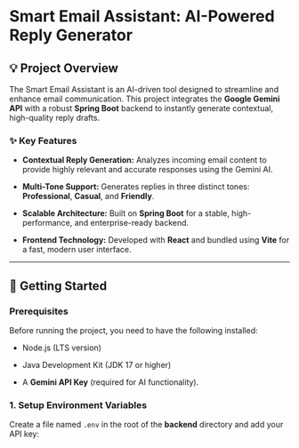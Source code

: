 # Smart Email Assistant: AI-Powered Reply Generator



## 💡 Project Overview

The Smart Email Assistant is an AI-driven tool designed to streamline and enhance email communication. This project integrates the **Google Gemini API** with a robust **Spring Boot** backend to instantly generate contextual, high-quality reply drafts.



### ✨ Key Features

* **Contextual Reply Generation:** Analyzes incoming email content to provide highly relevant and accurate responses using the Gemini AI.

* **Multi-Tone Support:** Generates replies in three distinct tones: **Professional**, **Casual**, and **Friendly**.

* **Scalable Architecture:** Built on **Spring Boot** for a stable, high-performance, and enterprise-ready backend.

* **Frontend Technology:** Developed with **React** and bundled using **Vite** for a fast, modern user interface.



---



## 🚀 Getting Started



### Prerequisites

Before running the project, you need to have the following installed:

* Node.js (LTS version)

* Java Development Kit (JDK 17 or higher)

* A **Gemini API Key** (required for AI functionality).



### 1. Setup Environment Variables

Create a file named `.env` in the root of the **backend** directory and add your API key:
